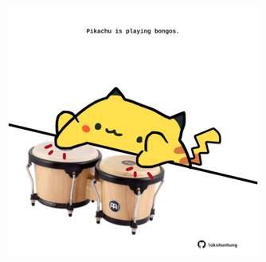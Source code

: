 <!-- built at 26/08/2023, 11:00:51 UTC -->
<p align="center">
  <img width="500" height="500" src="./ReadmeImage.svg">
</p>
